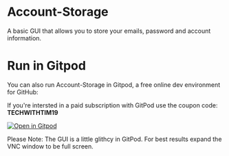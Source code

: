 # Account-Storage
A basic GUI that allows you to store your emails, password and account information.

# Run in Gitpod

You can also run Account-Storage in Gitpod, a free online dev environment for GitHub:

If you're intersted in a paid subscription with GitPod use the coupon code: **TECHWITHTIM19**

[![Open in Gitpod](https://gitpod.io/button/open-in-gitpod.svg)](https://gitpod.io/#https://github.com/techwithtim/Account-Storage/blob/master/main.py)

Please Note: The GUI is a little glithcy in GitPod. For best results expand the VNC window to be full screen.
